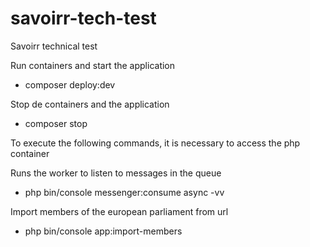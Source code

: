 # savoirr-tech-test

Savoirr technical test

Run containers and start the application

- composer deploy:dev

Stop de containers and the application

- composer stop

To execute the following commands, it is necessary to access the php container

Runs the worker to listen to messages in the queue

- php bin/console messenger:consume async -vv

Import members of the european parliament from url

- php bin/console app:import-members
